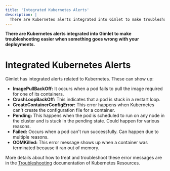 ```yaml
---
title: 'Integrated Kubernetes Alerts'
description: |
  There are Kubernetes alerts integrated into Gimlet to make troubleshooting easier when something goes wrong with your deployments.
---
```


**There are Kubernetes alerts integrated into Gimlet to make troubleshooting easier when something goes wrong with your deployments.**

# Integrated Kubernetes Alerts

Gimlet has integrated alerts related to Kubernetes. These can show up:

- **ImagePullBackOff:** It occurs when a pod fails to pull the image required for one of its containers.
- **CrashLoopBackOff:** This indicates that a pod is stuck in a restart loop.
- **CreateContainerConfigError:** This error happens when Kubernetes can't create the configuration file for a container.
- **Pending:** This happens when the pod is scheduled to run on any node in the cluster and is stuck in the pending state. Could happen for various reasons.
- **Failed:** Occurs when a pod can't run successfully. Can happen due to multiple reasons.
- **OOMKilled:** This error message shows up when a container was terminated because it ran out of memory.

More details about how to treat and troubleshoot these error messages are in the [Troubleshooting](docs/kubernetes-resources/troubleshooting) documentation of Kubernetes Resources.
